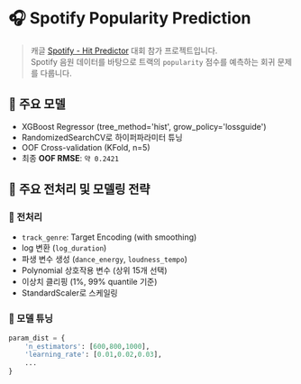 # 🎧 Spotify Popularity Prediction

> 캐글 [Spotify - Hit Predictor](https://www.kaggle.com/competitions/spotify-da-ml) 대회 참가 프로젝트입니다.  
> Spotify 음원 데이터를 바탕으로 트랙의 `popularity` 점수를 예측하는 회귀 문제를 다룹니다.

## 🧠 주요 모델

- XGBoost Regressor (tree_method='hist', grow_policy='lossguide')
- RandomizedSearchCV로 하이퍼파라미터 튜닝
- OOF Cross-validation (KFold, n=5)
- 최종 **OOF RMSE**: `약 0.2421`

## 🧪 주요 전처리 및 모델링 전략

### 🔹 전처리
- `track_genre`: Target Encoding (with smoothing)
- log 변환 (`log_duration`)
- 파생 변수 생성 (`dance_energy`, `loudness_tempo`)
- Polynomial 상호작용 변수 (상위 15개 선택)
- 이상치 클리핑 (1%, 99% quantile 기준)
- StandardScaler로 스케일링

### 🔹 모델 튜닝
```python
param_dist = {
    'n_estimators': [600,800,1000],
    'learning_rate': [0.01,0.02,0.03],
    ...
}
